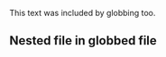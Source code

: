 This text was included by globbing too.

## Nested file in globbed file

<!-- #include simple.inc.md -->
